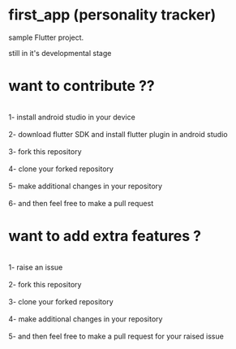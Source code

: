 # first_app (personality tracker)

sample Flutter project.

still in it's developmental stage

# want to contribute ??
<br> 1- install android studio in your device </br>
<br> 2- download flutter SDK and install flutter plugin in android studio </br>
<br> 3- fork this repository </br>
<br> 4- clone your forked repository </br>
<br> 5- make additional changes in your repository </br>
<br> 6- and then feel free to make a pull request </br>

# want to add extra features ?
<br> 1- raise an issue  </br>
<br> 2- fork this repository </br>
<br> 3- clone your forked repository </br>
<br> 4- make additional changes in your repository </br>
<br> 5- and then feel free to make a pull request for your raised issue</br>
